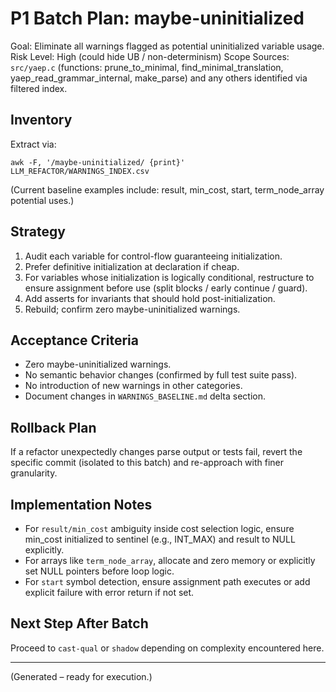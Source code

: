 # P1 Batch Plan: maybe-uninitialized

Goal: Eliminate all warnings flagged as potential uninitialized variable usage.
Risk Level: High (could hide UB / non-determinism)
Scope Sources: `src/yaep.c` (functions: prune_to_minimal, find_minimal_translation, yaep_read_grammar_internal, make_parse) and any others identified via filtered index.

## Inventory
Extract via:
```
awk -F, '/maybe-uninitialized/ {print}' LLM_REFACTOR/WARNINGS_INDEX.csv
```
(Current baseline examples include: result, min_cost, start, term_node_array potential uses.)

## Strategy
1. Audit each variable for control-flow guaranteeing initialization.
2. Prefer definitive initialization at declaration if cheap.
3. For variables whose initialization is logically conditional, restructure to ensure assignment before use (split blocks / early continue / guard).
4. Add asserts for invariants that should hold post-initialization.
5. Rebuild; confirm zero maybe-uninitialized warnings.

## Acceptance Criteria
- Zero maybe-uninitialized warnings.
- No semantic behavior changes (confirmed by full test suite pass).
- No introduction of new warnings in other categories.
- Document changes in `WARNINGS_BASELINE.md` delta section.

## Rollback Plan
If a refactor unexpectedly changes parse output or tests fail, revert the specific commit (isolated to this batch) and re-approach with finer granularity.

## Implementation Notes
- For `result/min_cost` ambiguity inside cost selection logic, ensure min_cost initialized to sentinel (e.g., INT_MAX) and result to NULL explicitly.
- For arrays like `term_node_array`, allocate and zero memory or explicitly set NULL pointers before loop logic.
- For `start` symbol detection, ensure assignment path executes or add explicit failure with error return if not set.

## Next Step After Batch
Proceed to `cast-qual` or `shadow` depending on complexity encountered here.

---
(Generated – ready for execution.)
